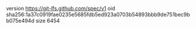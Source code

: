 version https://git-lfs.github.com/spec/v1
oid sha256:1a37c0919fae0235e5685fdb5ed923a0703b54893bbb9de751bec9bb075e494d
size 6454
